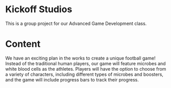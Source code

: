 # Kickoff Studios
This is a group project for our Advanced Game Development class.

# Content
We have an exciting plan in the works to create a unique football game! Instead of the traditional human players, our game will feature microbes and white blood cells as the athletes. Players will have the option to choose from a variety of characters, including different types of microbes and boosters, and the game will include progress bars to track their progress.
